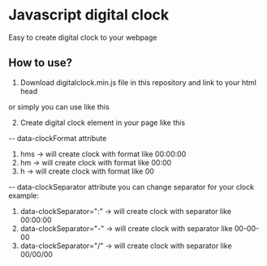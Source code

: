 # Javascript digital clock
Easy to create digital clock to your webpage

## How to use?

1. Download digitalclock.min.js file in this repository and link to your html head 

<script src="../digitalclock.js"></script>
or simply you can use like this
<script src="https://kykurniawan.github.io/library/digitalclock/digitalclock.min.js"></script>

2. Create digital clock element in your page like this

<span id="digital-clock" data-clockFormat="hms" data-clockSeparator=":"></span>

-- data-clockFormat attribute
1. hms -> will create clock with format like 00:00:00
2. hm -> will create clock with format like 00:00
3. h -> will create clock with format like 00

-- data-clockSeparator attribute
you can change separator for your clock
example:
1. data-clockSeparator=":" -> will create clock with separator like 00:00:00
2. data-clockSeparator="-" -> will create clock with separator like 00-00-00
3. data-clockSeparator="/" -> will create clock with separator like 00/00/00
